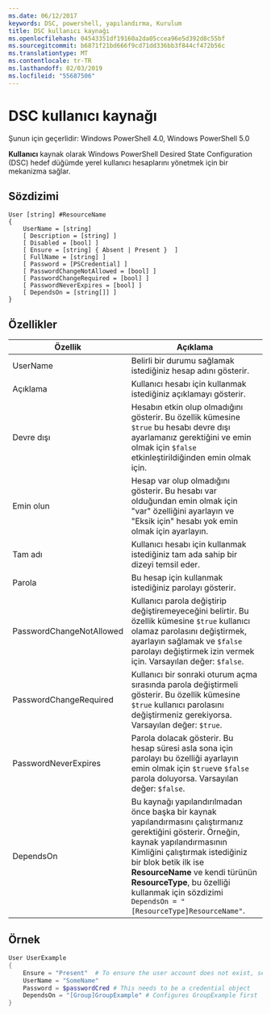 ```yaml
---
ms.date: 06/12/2017
keywords: DSC, powershell, yapılandırma, Kurulum
title: DSC kullanıcı kaynağı
ms.openlocfilehash: 04543351df19160a2da05ccea96e5d392d8c55bf
ms.sourcegitcommit: b6871f21bd666f9cd71dd336bb3f844cf472b56c
ms.translationtype: MT
ms.contentlocale: tr-TR
ms.lasthandoff: 02/03/2019
ms.locfileid: "55687506"
---
```

# <a name="dsc-user-resource"></a>DSC kullanıcı kaynağı

Şunun için geçerlidir: Windows PowerShell 4.0, Windows PowerShell 5.0

**Kullanıcı** kaynak olarak Windows PowerShell Desired State Configuration (DSC) hedef düğümde yerel kullanıcı hesaplarını yönetmek için bir mekanizma sağlar.

## <a name="syntax"></a>Sözdizimi

```
User [string] #ResourceName
{
    UserName = [string]
    [ Description = [string] ]
    [ Disabled = [bool] ]
    [ Ensure = [string] { Absent | Present }  ]
    [ FullName = [string] ]
    [ Password = [PSCredential] ]
    [ PasswordChangeNotAllowed = [bool] ]
    [ PasswordChangeRequired = [bool] ]
    [ PasswordNeverExpires = [bool] ]
    [ DependsOn = [string[]] ]
}
```

## <a name="properties"></a>Özellikler

|  Özellik  |  Açıklama   |
|---|---|
| UserName| Belirli bir durumu sağlamak istediğiniz hesap adını gösterir.|
| Açıklama| Kullanıcı hesabı için kullanmak istediğiniz açıklamayı gösterir.|
| Devre dışı| Hesabın etkin olup olmadığını gösterir. Bu özellik kümesine `$true` bu hesabı devre dışı ayarlamanız gerektiğini ve emin olmak için `$false` etkinleştirildiğinden emin olmak için.|
| Emin olun| Hesap var olup olmadığını gösterir. Bu hesabı var olduğundan emin olmak için "var" özelliğini ayarlayın ve "Eksik için" hesabı yok emin olmak için ayarlayın.|
| Tam adı| Kullanıcı hesabı için kullanmak istediğiniz tam ada sahip bir dizeyi temsil eder.|
| Parola| Bu hesap için kullanmak istediğiniz parolayı gösterir. |
| PasswordChangeNotAllowed| Kullanıcı parola değiştirip değiştiremeyeceğini belirtir. Bu özellik kümesine `$true` kullanıcı olamaz parolasını değiştirmek, ayarlayın sağlamak ve `$false` parolayı değiştirmek izin vermek için. Varsayılan değer: `$false`.|
| PasswordChangeRequired| Kullanıcı bir sonraki oturum açma sırasında parola değiştirmeli gösterir. Bu özellik kümesine `$true` kullanıcı parolasını değiştirmeniz gerekiyorsa. Varsayılan değer: `$true`.|
| PasswordNeverExpires| Parola dolacak gösterir. Bu hesap süresi asla sona için parolayı bu özelliği ayarlayın emin olmak için `$true`ve `$false` parola doluyorsa. Varsayılan değer: `$false`.|
| DependsOn | Bu kaynağı yapılandırılmadan önce başka bir kaynak yapılandırmasını çalıştırmanız gerektiğini gösterir. Örneğin, kaynak yapılandırmasının Kimliğini çalıştırmak istediğiniz bir blok betik ilk ise **ResourceName** ve kendi türünün **ResourceType**, bu özelliği kullanmak için sözdizimi `DependsOn = "[ResourceType]ResourceName"`.|

## <a name="example"></a>Örnek

```powershell
User UserExample
{
    Ensure = "Present"  # To ensure the user account does not exist, set Ensure to "Absent"
    UserName = "SomeName"
    Password = $passwordCred # This needs to be a credential object
    DependsOn = "[Group]GroupExample" # Configures GroupExample first
}
```